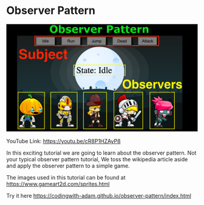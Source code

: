 # Observer Pattern

![alt text](images/observer_cover.png)

YouTube Link:
https://youtu.be/cR8P1HZAyP8

In this exciting tutorial we are going to learn about the observer pattern. Not your typical observer pattern tutorial, We toss the wikipedia article aside and apply the observer pattern to a simple game.

The images used in this tutorial can be found at
https://www.gameart2d.com/sprites.html

Try it here
https://codingwith-adam.github.io/observer-pattern/index.html

